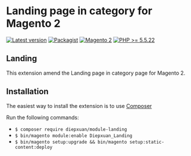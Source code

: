 Landing page in category for Magento 2
==================
[![Latest version](https://img.shields.io/badge/latest-0.0.1-green.svg)](https://github.com/diepxuan/module-landing)
[![Packagist](https://img.shields.io/badge/packagist-0.0.1-green.svg)](https://packagist.org/packages/diepxuan/module-landing)
[![Magento 2](https://img.shields.io/badge/Magento-%3E=2.1-blue.svg)](https://github.com/magento/magento2/tree/2.1)
[![PHP >= 5.5.22](https://img.shields.io/badge/PHP-%3E=5.6.5-blue.svg)](https://packagist.org/packages/diepxuan/module-landing)

Landing
--------------

This extension amend the Landing page in category page for Magento 2.


Installation
------------

The easiest way to install the extension is to use [Composer](https://getcomposer.org/)

Run the following commands:

- ```$ composer require diepxuan/module-landing```
- ```$ bin/magento module:enable Diepxuan_Landing```
- ```$ bin/magento setup:upgrade && bin/magento setup:static-content:deploy```
